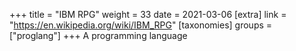 +++
title = "IBM RPG"
weight = 33
date = 2021-03-06
[extra]
link = "https://en.wikipedia.org/wiki/IBM_RPG"
[taxonomies]
groups = ["proglang"]
+++
A programming language


